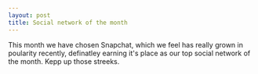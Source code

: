 ```yaml
---
layout: post
title: Social network of the month
---
```


This month we have chosen Snapchat, which we feel has really grown in poularity recently, definatley earning it's place as our top social network of the month.  Kepp up those streeks. 

